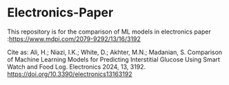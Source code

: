 # Electronics-Paper
This repository is for the comparison of ML models in electronics paper :https://www.mdpi.com/2079-9292/13/16/3192

Cite as: 
Ali, H.; Niazi, I.K.; White, D.; Akhter, M.N.; Madanian, S. Comparison of Machine Learning Models for Predicting Interstitial Glucose Using Smart Watch and Food Log. Electronics 2024, 13, 3192. https://doi.org/10.3390/electronics13163192





